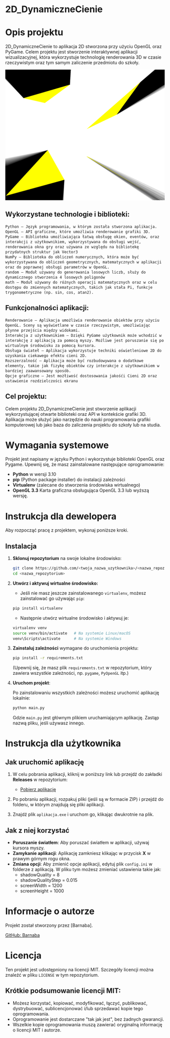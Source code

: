 # 2D_DynamiczneCienie

# Opis projektu
2D_DynamiczneCienie to aplikacja 2D stworzona przy użyciu OpenGL oraz PyGame. Celem projektu jest stworzenie interaktywnej aplikacji wizualizacyjnej, która wykorzystuje technologię renderowania 3D w czasie rzeczywistym oraz tym samym zaliczenie przedmiotu do szkoły.

![Podgląd okna aplikacji](images/grafika.png)

## Wykorzystane technologie i biblioteki:

    Python – Język programowania, w którym została stworzona aplikacja.
    OpenGL – API graficzne, które umożliwia renderowanie grafiki 3D.
    PyGame – Biblioteka umożliwiająca łatwą obsługę okien, eventów, oraz interakcji z użytkownikiem, wykorzystywana do obsługi wejść, renderowania okna gry oraz używana ze względu na bibliotekę przydatnych struktur jak Vector3
    NumPy – Biblioteka do obliczeń numerycznych, która może być wykorzystywana do obliczeń geometrycznych, matematycznych w aplikacji oraz do poprawnej obsługi parametrów w OpenGL.
    random – Moduł używany do generowania losowych liczb, służy do dynamicznego stworzenia 4 losowych poligonów
    math – Moduł używany do różnych operacji matematycznych oraz w celu dostępu do zmiennych matematycznych, takich jak stała Pi, funkcje trygonometryczne (np. sin, cos, atan2).

## Funkcjonalności aplikacji:

    Renderowanie – Aplikacja umożliwia renderowanie obiektów przy użyciu OpenGL. Sceny są wyświetlane w czasie rzeczywistym, umożliwiając płynne przejścia między widokami.
    Interakcja z użytkownikiem – Dzięki PyGame użytkownik może wchodzić w interakcję z aplikacją za pomocą myszy. Możliwe jest poruszanie się po wirtualnym środowisku za pomocą kursora.
    Obsługa świateł – Aplikacja wykorzystuje techniki oświetleniowe 2D do uzyskania ciekawego efektu cieni 2D.
    Rozszerzalność – Aplikacja może być rozbudowywana o dodatkowe elementy, takie jak fizykę obiektów czy interakcje z użytkownikiem w bardziej zaawansowany sposób.
    Opcje graficzne – Jest możłiwość dostosowania jakośći Cieni 2D oraz ustawienie rozdzielczości ekranu 

## Cel projektu:

Celem projektu 2D_DynamiczneCienie jest stworzenie aplikacji wykorzystującej otwarte biblioteki oraz API w kontekście grafiki 3D. Aplikacja może służyć jako narzędzie do nauki programowania grafiki komputerowej lub jako baza do zaliczenia projektu do szkoły lub na studia.

# Wymagania systemowe
Projekt jest napisany w języku Python i wykorzystuje biblioteki OpenGL oraz Pygame. Upewnij się, że masz zainstalowane następujące oprogramowanie:

- **Python** w wersji 3.10
- **pip** (Python package installer) do instalacji zależności
- **Virtualenv** (zalecane do stworzenia środowiska wirtualnego)
- **OpenGL 3.3** Karta graficzna obsługująca OpenGL 3.3 lub wyższą wersję.

# Instrukcja dla dewelopera

Aby rozpocząć pracę z projektem, wykonaj poniższe kroki.

## Instalacja
1. **Sklonuj repozytorium** na swoje lokalne środowisko:

    ```bash
    git clone https://github.com/<twoja_nazwa_uzytkownika>/<nazwa_repozytorium>.git
    cd <nazwa_repozytorium>
    ```

2. **Utwórz i aktywuj wirtualne środowisko:**

    - Jeśli nie masz jeszcze zainstalowanego `virtualenv`, możesz zainstalować go używając `pip`:

    ```bash
    pip install virtualenv
    ```

    - Następnie utwórz wirtualne środowisko i aktywuj je:

    ```bash
    virtualenv venv
    source venv/bin/activate   # Na systemie Linux/macOS
    venv\Scripts\activate      # Na systemie Windows
    ```

3. **Zainstaluj zależności** wymagane do uruchomienia projektu:

    ```bash
    pip install -r requirements.txt
    ```

    (Upewnij się, że masz plik `requirements.txt` w repozytorium, który zawiera wszystkie zależności, np. `pygame`, `PyOpenGL` itp.)

4. **Uruchom projekt**:

    Po zainstalowaniu wszystkich zależności możesz uruchomić aplikację lokalnie:

    ```bash
    python main.py
    ```

    Gdzie `main.py` jest głównym plikiem uruchamiającym aplikację. Zastąp nazwą pliku, jeśli używasz innego.

# Instrukcja dla użytkownika

## Jak uruchomić aplikację

1. W celu pobrania aplikacji, kliknij w poniższy link lub przejdź do zakładki **Releases** w repozytorium:
   - [Pobierz aplikację](https://github.com/JakubDz4/2D_DynamiczneCienie/releases/tag/school)

2. Po pobraniu aplikacji, rozpakuj pliki (jeśli są w formacie ZIP) i przejdź do folderu, w którym znajdują się pliki aplikacji.

3. Znajdź plik `aplikacja.exe` i uruchom go, klikając dwukrotnie na plik.

## Jak z niej korzystać

- **Poruszanie światłem**: Aby poruszać światłem w aplikacji, używaj kursora myszy.
- **Zamykanie aplikacji**: Aplikację zamkniesz klikając w przycisk **X** w prawym górnym rogu okna.
- **Zmiana opcji**: Aby zmienić opcje aplikacji, edytuj plik `config.ini` w folderze z aplikacją. W pliku tym możesz zmieniać ustawienia takie jak:
  - shadowQuality = 8
  - shadowQualityStep = 0.015
  - screenWidth = 1200
  - screenHeight = 1000

# Informacje o autorze

Projekt został stworzony przez [Barnaba]. 

[GitHub: Barnaba](https://github.com/JakubDz4)

# Licencja

Ten projekt jest udostępniony na licencji MIT. Szczegóły licencji można znaleźć w pliku `LICENSE` w tym repozytorium.

## Krótkie podsumowanie licencji MIT:
- Możesz korzystać, kopiować, modyfikować, łączyć, publikować, dystrybuować, sublicencjonować i/lub sprzedawać kopie tego oprogramowania.
- Oprogramowanie jest dostarczane "tak jak jest", bez żadnych gwarancji.
- Wszelkie kopie oprogramowania muszą zawierać oryginalną informację o licencji MIT i autorze.

  
